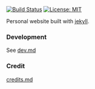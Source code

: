 [![Build Status](https://github.com/ConorSheehan1/ConorSheehan1.github.io/workflows/ci/badge.svg)](https://github.com/ConorSheehan1/ConorSheehan1.github.io/actions/)
[![License: MIT](https://img.shields.io/badge/License-MIT-yellow.svg)](https://opensource.org/licenses/MIT)

Personal website built with [jekyll](https://jekyllrb.com/).
### Development
See [dev.md](./dev.md)

### Credit
[credits.md](./credits.md)
